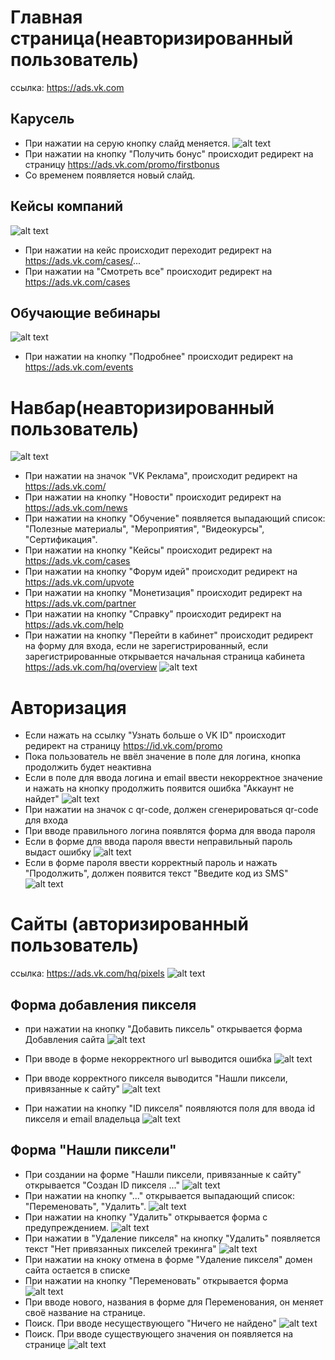 # Главная страница(неавторизированный пользователь)
ссылка: https://ads.vk.com

## Карусель 
- При нажатии на серую кнопку слайд меняется.
![alt text](1714235341.png)
- При нажатии на кнопку "Получить бонус" происходит редирект на страницу https://ads.vk.com/promo/firstbonus
- Со временем появляется новый слайд.
## Кейсы компаний
![alt text](1714240605.png)
- При нажатии на кейс происходит переходит редирект на https://ads.vk.com/cases/... 
- При нажатии на "Смотреть все" происходит редирект на https://ads.vk.com/cases 
## Обучающие вебинары
![alt text](1714240631.png)
- При нажатии на кнопку "Подробнее" происходит редирект на https://ads.vk.com/events
# Навбар(неавторизированный пользователь)
![alt text](1714240778.png)
- При нажатии на значок "VK Реклама", происходит редирект на https://ads.vk.com/
- При нажатии на кнопку "Новости" происходит редирект на https://ads.vk.com/news
- При нажатии на кнопку "Обучение" появляется выпадающий список: "Полезные материалы", "Мероприятия", "Видеокурсы", "Сертификация".
- При нажатии на кнопку "Кейсы" происходит редирект на https://ads.vk.com/cases
- При нажатии на кнопку "Форум идей" происходит редирект на https://ads.vk.com/upvote
- При нажатии на кнопку "Монетизация" происходит редирект на https://ads.vk.com/partner
- При нажатии на кнопку "Справку" происходит редирект на https://ads.vk.com/help
- При нажатии на кнопку "Перейти в кабинет" происходит редирект на форму для входа, если не зарегистрированный, если зарегистрированные открывается начальная страница кабинета https://ads.vk.com/hq/overview
![alt text](1714252505.png)
# Авторизация
- Если нажать на ссылку "Узнать больше о VK ID" происходит редирект на страницу https://id.vk.com/promo
- Пока пользователь не ввёл значение в поле для логина, кнопка продолжить будет неактивна
- Если в поле для ввода логина и email ввести некорректное значение и нажать на кнопку продолжить появится ошибка "Аккаунт не найдет"
![alt text](1714252594.png)
- При нажатии на значок с qr-code, должен сгенерироваться qr-code для входа
- При вводе правильного логина появлятся форма для ввода пароля
- Если в форме для ввода пароля ввести неправильный пароль выдаст ошибку
![alt text](1714253842.png)
- Если в форме пароля ввести корректный пароль и нажать "Продолжить", должен появится текст "Введите код из SMS"
![alt text](1714295759.png)
# Сайты (авторизированный пользователь)
ссылка: https://ads.vk.com/hq/pixels
![alt text](1714316745.png)
## Форма добавления пикселя
- при нажатии на кнопку "Добавить пиксель" открывается форма Добавления сайта
![alt text](1714316815.png)
- При вводе в форме некорректного url выводится ошибка 
![alt text](1714316913.png)

- При вводе корректного пикселя выводится "Нашли пиксели, привязанные к сайту"
![alt text](1714317219.png)
- При нажатии на кнопку "ID пикселя"  появляются поля для ввода id пикселя и email владельца
![alt text](1714328917.png)
## Форма "Нашли пиксели"
- При создании на форме "Нашли пиксели, привязанные к сайту" открывается "Создан ID пикселя ..."
![alt text](1714317477.png)
- При нажатии на кнопку "..." открывается выпадающий список: "Переменовать", "Удалить".
![alt text](1714317550.png)
- При нажатии на кнопку "Удалить" открывается форма с предупреждением.
![alt text](1714317684.png)
- При нажатии в "Удаление пикселя" на кнопку "Удалить" появляется текст "Нет привязанных пикселей трекинга" ![alt text](1714317799.png)
- При нажатии на кноку отмена в форме "Удаление пикселя" домен сайта остается в списке
- При нажатии на кнопку "Переменовать" открывается форма ![alt text](1714317959.png)
- При вводе нового, названия в форме для Переменования, он меняет своё название на странице.
- Поиск. При вводе несуществующего "Ничего  не найдено" ![alt text](1714318547.png)
- Поиск. При вводе существующего значения он появляется на странице ![alt text](1714318661.png)